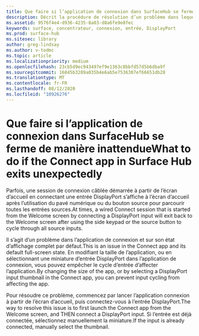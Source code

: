 ```yaml
---
title: Que faire si l’application de connexion dans SurfaceHub se ferme de manière inattendue
description: Décrit la procédure de résolution d’un problème dans lequel l’application de connexion dans surface Hub s’arrête sur l’écran d’accueil après le recyclage des entrées.
ms.assetid: 9576f4e4-d936-4235-8a03-d8a6fe9e8fec
keywords: surface, concentrateur, connexion, entrée, DisplayPort
ms.prod: surface-hub
ms.sitesec: library
author: greg-lindsay
ms.author: v-todmc
ms.topic: article
ms.localizationpriority: medium
ms.openlocfilehash: 23cb5d9ec943497ef9e1363c8bbfd57d5b6dba9f
ms.sourcegitcommit: 16845b3289a035b4e6ab5e7536307ef66651db28
ms.translationtype: MT
ms.contentlocale: fr-FR
ms.lasthandoff: 08/12/2020
ms.locfileid: "10926276"
---
```

# <span data-ttu-id="787b2-104">Que faire si l’application de connexion dans SurfaceHub se ferme de manière inattendue</span><span class="sxs-lookup"><span data-stu-id="787b2-104">What to do if the Connect app in Surface Hub exits unexpectedly</span></span>

<span data-ttu-id="787b2-105">Parfois, une session de connexion câblée démarrée à partir de l’écran d’accueil en connectant une entrée DisplayPort s’affiche à l’écran d’accueil après l’utilisation du pavé numérique ou du bouton source pour parcourir toutes les entrées sources.</span><span class="sxs-lookup"><span data-stu-id="787b2-105">At times, a wired Connect session that is started from the Welcome screen by connecting a DisplayPort input will exit back to the Welcome screen after using the side keypad or the source button to cycle through all source inputs.</span></span>

<span data-ttu-id="787b2-106">Il s’agit d’un problème dans l’application de connexion et sur son état d’affichage complet par défaut.</span><span class="sxs-lookup"><span data-stu-id="787b2-106">This is an issue in the Connect app and its default full-screen state.</span></span> <span data-ttu-id="787b2-107">En modifiant la taille de l’application, ou en sélectionnant une miniature d’entrée DisplayPort dans l’application de connexion, vous pouvez empêcher le cycle d’entrée d’affecter l’application.</span><span class="sxs-lookup"><span data-stu-id="787b2-107">By changing the size of the app, or by selecting a DisplayPort input thumbnail in the Connect app, you can prevent input cycling from affecting the app.</span></span>

<span data-ttu-id="787b2-108">Pour résoudre ce problème, commencez par lancer l’application connexion à partir de l’écran d’accueil, puis connectez-vous à l’entrée DisplayPort.</span><span class="sxs-lookup"><span data-stu-id="787b2-108">The way to resolve this issue is to first launch the Connect app from the Welcome screen, and THEN connect a DisplayPort input.</span></span> <span data-ttu-id="787b2-109">Si l’entrée est déjà connectée, sélectionnez manuellement la miniature.</span><span class="sxs-lookup"><span data-stu-id="787b2-109">If the input is already connected, manually select the thumbnail.</span></span>